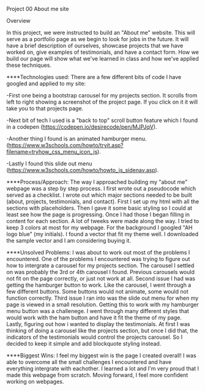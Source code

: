 Project 00 About me site

Overview

In this project, we were instructed to build an "About me" website. This will serve as a portfolio page as we begin
to look for jobs in the future. It will have a brief description of ourselves, showcase projects that we have worked on,
give examples of testimonials, and have a contact form. How we build our page will show what we've learned in class and how we've applied these techniques.

****Technologies used:
There are a few different bits of code I have googled and applied to my site:

-First one being a bootstrap carousel for my projects section. It scrolls from left to right showing a screenshot of the project page. If you click on it it will take you to that projects page.

-Next bit of tech I used is a "back to top" scroll button feature which I found in a codepen (https://codepen.io/desirecode/pen/MJPJqV).

-Another thing I found is an animated hamburger menu.(https://www.w3schools.com/howto/tryit.asp?filename=tryhow_css_menu_icon_js).

-Lastly I found this slide out menu (https://www.w3schools.com/howto/howto_js_sidenav.asp).

****Process/Approach:
The way I approached building my "about me" webpage was a step by step process. I first wrote out a pseudocode which served as a checklist. I wrote out which major sections needed to be built (about, projects, testimonials, and contact). First I set up my html with all the sections with placeholders. Then I gave it some basic styling so I could at least see how the page is progressing. Once I had those I began filling in content for each section. A lot of tweeks were made along the way. I tried to keep 3 colors at most for my webpage. For the background I googled "AH logo blue" (my initials). I found a vector that fit my theme well. I downloaded the sample vector and I am considering buying it.

****Unsolved Problems:
I was about to work out most of the problems I encountered. One of the problems I encountered was trying to figure out how to intergrate a carousel for my projects section. The carousel I settled on was probably the 3rd or 4th carousel I found. Previous carousels would not fit on the page correctly, or just not work at all. Second issue I had was getting the hamburger button to work. Like the carousel, I went through a few different buttons. Some buttons would not animate, some would not function correctly. Third issue I ran into was the slide out menu for when my page is viewed in a small resolution. Getting this to work with my hamburger menu button was a challenege. I went through many different styles that would work with the ham button and have it fit the theme of my page. Lastly, figuring out how i wanted to display the testimonials. At first I was thinking of doing a carousel like the projects section, but once I did that, the indicators of the testimonials would control the projects carousel. So I decided to keep it simple and add blockquote styling instead.

****Biggest Wins:
I feel my biggest win is the page I created overall! I was able to overcome all the small challenges I encountered and have everything intergrate with eachother. I learned a lot and I'm very proud that I made this webpage from scratch. Moving forward, I feel more confident working on webpages.







